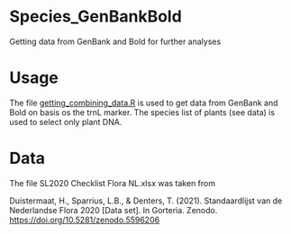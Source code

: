 # Species_GenBankBold
Getting data from GenBank and Bold for further analyses

# Usage
The file [getting_combining_data.R](https://github.com/RonaldVisser/Species_GenBankBold/blob/main/getting_combining_data.R) is used to get data from GenBank and Bold on basis os the trnL marker. The species list of plants (see data) is used to select only plant DNA.


# Data
The file SL2020 Checklist Flora NL.xlsx was taken from

Duistermaat, H., Sparrius, L.B., & Denters, T. (2021). Standaardlijst van de Nederlandse Flora 2020 [Data set]. In Gorteria. Zenodo. https://doi.org/10.5281/zenodo.5596206
